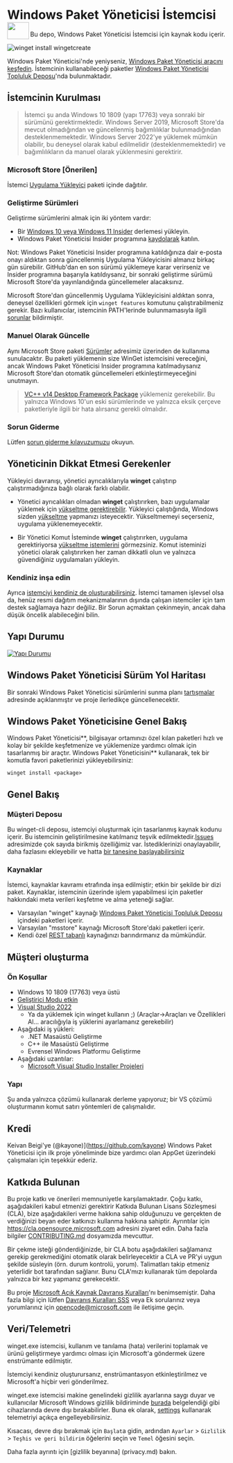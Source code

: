 <h1>Windows Paket Yöneticisi İstemcisi<img src=".github/images/Logo.png" align="left" width="50" height="39"></h1>

Bu depo, Windows Paket Yöneticisi İstemcisi için kaynak kodu içerir.

![winget install wingetcreate](.github/images/WingetInstall.gif)


Windows Paket Yöneticisi'nde yeniyseniz, [Windows Paket Yöneticisi aracını keşfedin](https://docs.microsoft.com/learn/modules/explore-windows-package-manager-tool/?WT.mc_id=AZ-MVP-5004737). İstemcinin kullanabileceği paketler [Windows Paket Yöneticisi Topluluk Deposu](https://github.com/microsoft/winget-pkgs)'nda bulunmaktadır.

## İstemcinin Kurulması

> İstemci şu anda Windows 10 1809 (yapı 17763) veya sonraki bir sürümünü gerektirmektedir. Windows Server 2019, Microsoft Store'da mevcut olmadığından ve güncellenmiş bağımlılıklar bulunmadığından desteklenmemektedir. Windows Server 2022'ye yüklemek mümkün olabilir, bu deneysel olarak kabul edilmelidir (desteklenmemektedir) ve bağımlılıkların da manuel olarak yüklenmesini gerektirir.

### Microsoft Store [Önerilen]

İstemci [Uygulama Yükleyici](https://www.microsoft.com/p/app-installer/9nblggh4nns1) paketi içinde dağıtılır. 

### Geliştirme Sürümleri

Geliştirme sürümlerini almak için iki yöntem vardır:

* Bir [Windows 10 veya Windows 11 Insider](https://insider.windows.com/) derlemesi yükleyin.
* Windows Paket Yöneticisi Insider programına [kaydolarak](http://aka.ms/winget-InsiderProgram) katılın.

Not: Windows Paket Yöneticisi Insider programına katıldığınıza dair e-posta onayı aldıktan sonra güncellenmiş Uygulama Yükleyicisini almanız birkaç gün sürebilir. GitHub'dan en son sürümü yüklemeye karar verirseniz ve Insider programına başarıyla katıldıysanız, bir sonraki geliştirme sürümü Microsoft Store'da yayınlandığında güncellemeler alacaksınız.

Microsoft Store'dan güncellenmiş Uygulama Yükleyicisini aldıktan sonra, deneysel özellikleri görmek için `winget features` komutunu çalıştırabilmeniz gerekir. Bazı kullanıcılar, istemcinin PATH'lerinde bulunmamasıyla ilgili [sorunlar](https://github.com/microsoft/winget-cli/issues/210) bildirmiştir.

### Manuel Olarak Güncelle

Aynı Microsoft Store paketi [Sürümler](https://github.com/microsoft/winget-cli/releases) adresimiz üzerinden de kullanıma sunulacaktır. Bu paketi yüklemenin size WinGet istemcisini vereceğini, ancak Windows Paket Yöneticisi Insider programına katılmadıysanız Microsoft Store'dan otomatik güncellemeleri etkinleştirmeyeceğini unutmayın.

> [VC++ v14 Desktop Framework Package](https://docs.microsoft.com/troubleshoot/cpp/c-runtime-packages-desktop-bridge#how-to-install-and-update-desktop-framework-packages) yüklemeniz gerekebilir.
> Bu yalnızca Windows 10'un eski sürümlerinde ve yalnızca eksik çerçeve paketleriyle ilgili bir hata alırsanız gerekli olmalıdır.

### Sorun Giderme

Lütfen [sorun giderme kılavuzumuzu](/doc/troubleshooting/README.md) okuyun.

## Yöneticinin Dikkat Etmesi Gerekenler

Yükleyici davranışı, yönetici ayrıcalıklarıyla **winget** çalıştırıp çalıştırmadığınıza bağlı olarak farklı olabilir.

* Yönetici ayrıcalıkları olmadan **winget** çalıştırırken, bazı uygulamalar yüklemek için [yükseltme gerektirebilir](https://docs.microsoft.com/windows/security/identity-protection/user-account-control/how-user-account-control-works). Yükleyici çalıştığında, Windows sizden [yükseltme](https://docs.microsoft.com/windows/security/identity-protection/user-account-control/how-user-account-control-works#the-uac-user-experience) yapmanızı isteyecektir. Yükseltmemeyi seçerseniz, uygulama yüklenemeyecektir.  

* Bir Yönetici Komut İsteminde **winget** çalıştırırken, uygulama gerektiriyorsa [yükseltme istemlerini](https://docs.microsoft.com/windows/security/identity-protection/user-account-control/how-user-account-control-works#the-uac-user-experience) görmezsiniz. Komut isteminizi yönetici olarak çalıştırırken her zaman dikkatli olun ve yalnızca güvendiğiniz uygulamaları yükleyin.

### Kendiniz inşa edin

Ayrıca [istemciyi kendiniz de oluşturabilirsiniz](#building-the-client). İstemci tamamen işlevsel olsa da, henüz resmi dağıtım mekanizmalarının dışında çalışan istemciler için tam destek sağlamaya hazır değiliz. Bir Sorun açmaktan çekinmeyin, ancak daha düşük öncelik alabileceğini bilin.

## Yapı Durumu

[![Yapı Durumu](https://dev.azure.com/ms/winget-cli/_apis/build/status/microsoft.winget-cli?branchName=master)](https://dev.azure.com/ms/winget-cli/_build/latest?definitionId=344&branchName=master)

## Windows Paket Yöneticisi Sürüm Yol Haritası
Bir sonraki Windows Paket Yöneticisi sürümlerini sunma planı [tartışmalar](https://github.com/microsoft/winget-cli/discussions/2063) adresinde açıklanmıştır ve proje ilerledikçe güncellenecektir.

## Windows Paket Yöneticisine Genel Bakış
Windows Paket Yöneticisi**, bilgisayar ortamınızı özel kılan paketleri hızlı ve kolay bir şekilde keşfetmenize ve yüklemenize yardımcı olmak için tasarlanmış bir araçtır.  Windows Paket Yöneticisini** kullanarak, tek bir komutla favori paketlerinizi yükleyebilirsiniz:

`winget install <package>`

## Genel Bakış  

### Müşteri Deposu
Bu winget-cli deposu, istemciyi oluşturmak için tasarlanmış kaynak kodunu içerir.  Bu istemcinin geliştirilmesine katılmanız teşvik edilmektedir.[Issues](https://github.com/microsoft/winget-cli/issues) adresimizde çok sayıda birikmiş özelliğimiz var. İstediklerinizi onaylayabilir, daha fazlasını ekleyebilir ve hatta [bir tanesine başlayabilirsiniz](https://github.com/microsoft/winget-cli/projects/1)

### Kaynaklar
İstemci, kaynaklar kavramı etrafında inşa edilmiştir; etkin bir şekilde bir dizi paket. Kaynaklar, istemcinin üzerinde işlem yapabilmesi için paketler hakkındaki meta verileri keşfetme ve alma yeteneği sağlar.

* Varsayılan "winget" kaynağı [Windows Paket Yöneticisi Topluluk Deposu](https://github.com/microsoft/winget-pkgs) içindeki paketleri içerir.
* Varsayılan "msstore" kaynağı Microsoft Store'daki paketleri içerir.
* Kendi özel [REST tabanlı](https://github.com/microsoft/winget-cli-restsource) kaynağınızı barındırmanız da mümkündür.

## Müşteri oluşturma

### Ön Koşullar

* Windows 10 1809 (17763) veya üstü
* [Geliştirici Modu etkin](https://docs.microsoft.com/windows/uwp/get-started/enable-your-device-for-development)
* [Visual Studio 2022](https://visualstudio.microsoft.com/downloads/)
   * Ya da yüklemek için winget kullanın ;) (Araçlar->Araçları ve Özellikleri Al... aracılığıyla iş yüklerini ayarlamanız gerekebilir)
* Aşağıdaki iş yükleri:
   * .NET Masaüstü Geliştirme
   * C++ ile Masaüstü Geliştirme
   * Evrensel Windows Platformu Geliştirme
* Aşağıdaki uzantılar:
   * [Microsoft Visual Studio Installer Projeleri](https://marketplace.visualstudio.com/items?itemName=VisualStudioClient.MicrosoftVisualStudio2022InstallerProjects)

### Yapı

Şu anda yalnızca çözümü kullanarak derleme yapıyoruz; bir VS çözümü oluşturmanın komut satırı yöntemleri de çalışmalıdır.

## Kredi

Keivan Beigi'ye (@kayone)](https://github.com/kayone) Windows Paket Yöneticisi için ilk proje yöneliminde bize yardımcı olan AppGet üzerindeki çalışmaları için teşekkür ederiz.

## Katkıda Bulunan

Bu proje katkı ve önerileri memnuniyetle karşılamaktadır.  Çoğu katkı, aşağıdakileri kabul etmenizi gerektirir
Katkıda Bulunan Lisans Sözleşmesi (CLA), bize aşağıdakileri verme hakkına sahip olduğunuzu ve gerçekten de verdiğinizi beyan eder
katkınızı kullanma hakkına sahiptir. Ayrıntılar için https://cla.opensource.microsoft.com adresini ziyaret edin. Daha fazla 
bilgiler [CONTRIBUTING.md](/CONTRIBUTING.md) dosyamızda mevcuttur.

Bir çekme isteği gönderdiğinizde, bir CLA botu aşağıdakileri sağlamanız gerekip gerekmediğini otomatik olarak belirleyecektir
a CLA ve PR'yi uygun şekilde süsleyin (örn. durum kontrolü, yorum). Talimatları takip etmeniz yeterlidir
bot tarafından sağlanır. Bunu CLA'mızı kullanarak tüm depolarda yalnızca bir kez yapmanız gerekecektir.

Bu proje [Microsoft Açık Kaynak Davranış Kuralları](https://opensource.microsoft.com/codeofconduct/)'nı benimsemiştir.
Daha fazla bilgi için lütfen [Davranış Kuralları SSS](https://opensource.microsoft.com/codeofconduct/faq/) veya
Ek sorularınız veya yorumlarınız için [opencode@microsoft.com](mailto:opencode@microsoft.com) ile iletişime geçin.

## Veri/Telemetri

winget.exe istemcisi, kullanım ve tanılama (hata) verilerini toplamak ve ürünü geliştirmeye yardımcı olması için Microsoft'a göndermek üzere enstrümante edilmiştir. 

İstemciyi kendiniz oluşturursanız, enstrümantasyon etkinleştirilmez ve Microsoft'a hiçbir veri gönderilmez.

winget.exe istemcisi makine genelindeki gizlilik ayarlarına saygı duyar ve kullanıcılar Microsoft Windows gizlilik bildiriminde [burada](https://support.microsoft.com/help/4468236/diagnostics-feedback-and-privacy-in-windows-10-microsoft-privacy) belgelendiği gibi cihazlarında devre dışı bırakabilirler. Buna ek olarak, [settings](https://docs.microsoft.com/windows/package-manager/winget/settings) kullanarak telemetriyi açıkça engelleyebilirsiniz.

Kısacası, devre dışı bırakmak için `Başlat`a gidin, ardından `Ayarlar` > `Gizlilik` > `Teşhis ve geri bildirim` öğelerini seçin ve `Temel` öğesini seçin. 

Daha fazla ayrıntı için [gizlilik beyanına] (privacy.md) bakın.
